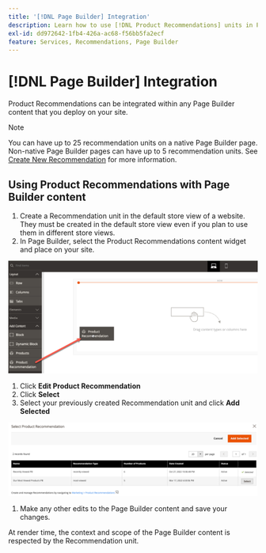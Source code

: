 ```yaml
---
title: '[!DNL Page Builder] Integration'
description: Learn how to use [!DNL Product Recommendations] units in Page Builder.
exl-id: dd972642-1fb4-426a-ac68-f56bb5fa2ecf
feature: Services, Recommendations, Page Builder
---
```

# [!DNL Page Builder] Integration

Product Recommendations can be integrated within any Page Builder content that you deploy on your site.

>[!NOTE]
>
> You can have up to 25 recommendation units on a native Page Builder page. Non-native Page Builder pages can have up to 5 recommendation units. See [Create New Recommendation](create.md) for more information.

## Using Product Recommendations with Page Builder content

1. Create a Recommendation unit in the default store view of a website. They must be created in the default store view even if you plan to use them in different store views.
1. In Page Builder, select the Product Recommendations content widget and place on your site. 

![Insert Recommendation unit](assets/pb-insert.png)

1. Click **Edit Product Recommendation**
1. Click **Select**
1. Select your previously created Recommendation unit and click **Add Selected**

![Insert Recommendation unit](assets/pb-select.png)

1. Make any other edits to the Page Builder content and save your changes. 

At render time, the context and scope of the Page Builder content is respected by the Recommendation unit.
